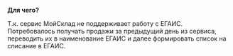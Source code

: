 **Для чего?**

Т.к. сервис МойСклад не поддерживает работу с ЕГАИС. Потребовалось получать продажи за предыдущий день из сервиса,
переводить их в наименование ЕГАИС и далее формировать список на списание в ЕГАИС.